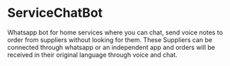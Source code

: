 # ServiceChatBot
Whatsapp bot for home services where you can chat, send voice notes to order from suppliers without looking for them. These Suppliers can be connected through whatsapp or an independent app and orders will be received in their original language through voice and chat. 
